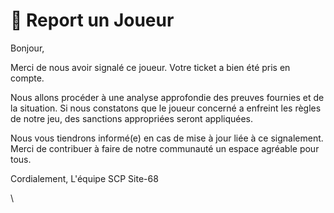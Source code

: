 # 🚨 Report un Joueur

Bonjour,



Merci de nous avoir signalé ce joueur. Votre ticket a bien été pris en compte.



Nous allons procéder à une analyse approfondie des preuves fournies et de la situation. Si nous constatons que le joueur concerné a enfreint les règles de notre jeu, des sanctions appropriées seront appliquées.



Nous vous tiendrons informé(e) en cas de mise à jour liée à ce signalement. Merci de contribuer à faire de notre communauté un espace agréable pour tous.



Cordialement, L'équipe SCP Site-68

\
